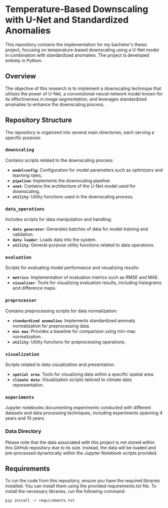 # Temperature-Based Downscaling with U-Net and Standardized Anomalies

This repository contains the implementation for my bachelor's thesis project, focusing on temperature-based downscaling using a U-Net model in combination with standardized anomalies. The project is developed entirely in Python.

## Overview

The objective of this research is to implement a downscaling technique that utilizes the power of U-Net, a convolutional neural network model known for its effectiveness in image segmentation, and leverages standardized anomalies to enhance the downscaling process.

## Repository Structure

The repository is organized into several main directories, each serving a specific purpose:

### `downscaling`
Contains scripts related to the downscaling process:
- **`modelconfig`**: Configuration for model parameters such as optimizers and learning rates.
- **`pipeline`**: Implements the downscaling pipeline.
- **`unet`**: Contains the architecture of the U-Net model used for downscaling.
- **`utility`**: Utility functions used in the downscaling process.

### `data_operations`
Includes scripts for data manipulation and handling:
- **`data generator`**: Generates batches of data for model training and validation.
- **`data loader`**: Loads data into the system.
- **`utility`**: General-purpose utility functions related to data operations.

### `evaluation`
Scripts for evaluating model performance and visualizing results:
- **`metrics`**: Implementation of evaluation metrics such as RMSE and MAE.
- **`visualizer`**: Tools for visualizing evaluation results, including histograms and difference maps.

### `preprocessor`
Contains preprocessing scripts for data normalization:
- **`standardized anomalies`**: Implements standardized anomaly normalization for preprocessing data.
- **`min max`**: Provides a baseline for comparison using min-max normalization.
- **`utility`**: Utility functions for preprocessing operations.

### `visualization`
Scripts related to data visualization and presentation:
- **`spatial area`**: Tools for visualizing data within a specific spatial area.
- **`climate data`**: Visualization scripts tailored to climate data representation.

### `experiments`
Jupyter notebooks documenting experiments conducted with different datasets and data processing techniques, including experiments spanning 4 years and 10 years.

### Data Directory
Please note that the data associated with this project is not stored within this GitHub repository due to its size. Instead, the data will be loaded and pre-processed dynamically within the Jupyter Notebook scripts provided. 

## Requirements

To run the code from this repository, ensure you have the required libraries installed. You can install them using the provided requirements.txt file. To install the necessary libraries, run the following command:

```
pip install -r requirements.txt
```

